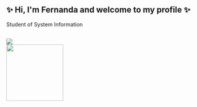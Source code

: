 ## ✨ Hi, I'm Fernanda and welcome to my profile ✨
<div>
   Student of System Information <h2>
</div>

<div> 
  <a href="https://github.com/effyus">
    <img heigth="180em" src="https://github-readme-stats.vercel.app/api?username=effyus&theme=onedark">
</div>

<div> 
  <img align="rigth" height="150" width="150"src="https://64.media.tumblr.com/2edbfa297c85856e71062efbc31dd054/tumblr_nvnwzhZa9W1ugoy51o1_500.gif"> 
</div>
